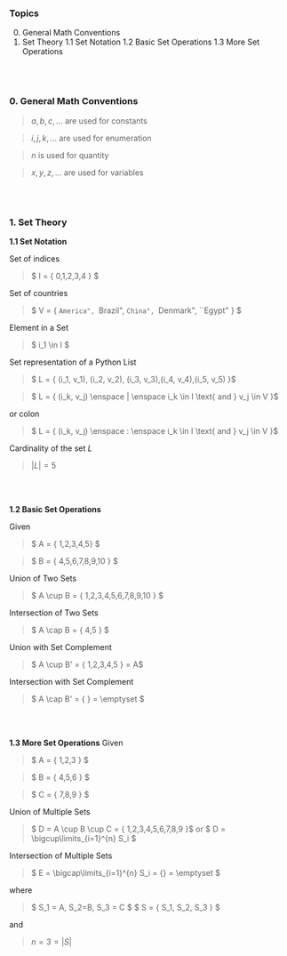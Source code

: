 ### Topics

0. General Math Conventions
1. Set Theory
1.1 Set Notation
1.2 Basic Set Operations
1.3 More Set Operations

<br/><br/>
### 0. General Math Conventions
> $a,b,c,...$ are used for constants

> $i,j,k,...$ are used for enumeration

> $n$ is used for quantity

> $x,y,z,...$ are used for variables



<br/><br/>
### 1. Set Theory

**1.1 Set Notation**

Set of indices
> $ I = \{ 0,1,2,3,4 \} $

Set of countries
> $ V = \{ ``America", ``Brazil", ``China", ``Denmark", ``Egypt" \} $


Element in a Set
> $ i_1 \in I $


Set representation of a Python List
> $ L = \{ (i_1, v_1), (i_2, v_2), (i_3, v_3),(i_4, v_4),(i_5, v_5) \}$ 

> $ L = \{ (i_k, v_j) \enspace | \enspace i_k \in I \text{ and } v_j \in V \}$

or colon

> $ L = \{ (i_k, v_j) \enspace : \enspace i_k \in I \text{ and } v_j \in V \}$



Cardinality of the set $L$

> $| L | = 5$

<br/><br/>

**1.2 Basic Set Operations**

Given
> $ A = \{ 1,2,3,4,5\} $

> $ B =  \{ 4,5,6,7,8,9,10 \} $

Union of Two Sets
> $ A \cup B = \{ 1,2,3,4,5,6,7,8,9,10 \} $ 

Intersection of Two Sets
> $ A \cap B = \{ 4,5 \} $


Union with Set Complement
> $ A \cup B' = \{ 1,2,3,4,5 \} = A$

Intersection with Set Complement
> $ A \cap B' = \{  \} = \emptyset $

<br/><br/>

**1.3 More Set Operations**
Given
> $ A = \{ 1,2,3 \} $

> $ B = \{ 4,5,6 \} $

> $ C = \{ 7,8,9 \} $

Union of Multiple Sets
> $ D = A \cup B \cup C = \{ 1,2,3,4,5,6,7,8,9 \}$
or
> $ D = \bigcup\limits_{i=1}^{n} S_i $ 

Intersection of Multiple Sets
> $ E = \bigcap\limits_{i=1}^{n} S_i = \{\} = \emptyset $ 


where
> $ S_1 = A, S_2=B, S_3 = C  $ 
> $ S = \{ S_1, S_2, S_3 \} $

and
> $n = 3 = |S|$
